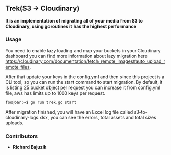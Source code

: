 ## Trek(S3 -> Cloudinary)

__It is an implementation of migrating all of your media from S3 to Cloudinary, using goroutines it has the highest performance__

### Usage

You need to enable lazy loading and map your buckets in your Cloudinary dashboard you can find more information about lazy migration here https://cloudinary.com/documentation/fetch_remote_images#auto_upload_remote_files.

After that update your keys in the config.yml and then since this project is a CLI tool, so you can run the start command to start migration. By default, it is listing 25 bucket object per request you can increase it from config.yml file, aws has limits up to 1000 keys per request.

```console
foo@bar:~$ go run trek.go start
```

After migration finished, you will have an Excel log file called s3-to-cloudinary-logs.xlsx, you can see the errors, total assets and total sizes
uploads.

### Contributors

- __Richard Bajuzik__
